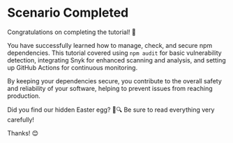 # Scenario Completed

Congratulations on completing the tutorial! 🎉

You have successfully learned how to manage, check, and secure npm dependencies. This tutorial covered using `npm audit` for basic vulnerability detection, integrating Snyk for enhanced scanning and analysis, and setting up GitHub Actions for continuous monitoring.

By keeping your dependencies secure, you contribute to the overall safety and reliability of your software, helping to prevent issues from reaching production.

Did you find our hidden Easter egg? 🥚🔍 Be sure to read everything very carefully!

Thanks! 😊